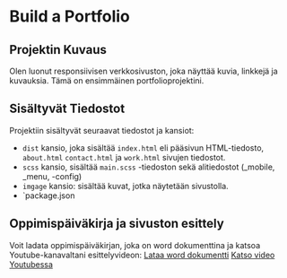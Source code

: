 # Build a Portfolio

## Projektin Kuvaus

Olen luonut responsiivisen verkkosivuston, joka näyttää kuvia, linkkejä ja kuvauksia. Tämä on ensimmäinen portfolioprojektini.

## Sisältyvät Tiedostot

Projektiin sisältyvät seuraavat tiedostot ja kansiot:

- `dist` kansio, joka sisältää `index.html` eli pääsivun HTML-tiedosto, `about.html` `contact.html` ja `work.html` sivujen tiedostot.
- `scss` kansio, sisältää `main.scss` -tiedoston sekä alitiedostot (_mobile, _menu, -config)
- `imgage` kansio: sisältää kuvat, jotka näytetään sivustolla.
- `package.json

## Oppimispäiväkirja ja sivuston esittely

Voit ladata oppimispäiväkirjan, joka on word dokumenttina ja katsoa Youtube-kanavaltani esittelyvideon:
[Lataa word dokumentti]()
[Katso video Youtubessa](https://youtu.be/tQzl4uicrWs) 
